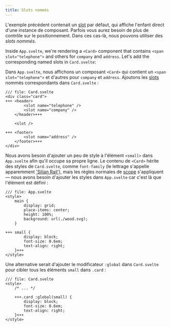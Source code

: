 ```yaml
---
title: Slots nommés
---
```


L'exemple précédent contenait un <span class="vo">[slot](/SVELTE_SITE_URL/docs/sveltejs#slot)</span> par défaut, qui affiche l'enfant direct d'une instance de composant. Parfois vous aurez besoin de plus de contrôle sur le positionnement. Dans ces cas-là, nous pouvons utiliser des _slots nommés_.

Inside `App.svelte`, we're rendering a `<Card>` component that contains `<span slot="telephone">` and others for `company` and `address`. Let's add the corresponding named slots in `Card.svelte`:

Dans `App.svelte`, nous affichons un composant `<Card>` qui contient un `<span slot="telephone">` et d'autres pour `company` et `address`. Ajoutons les <span class="vo">[slots](/SVELTE_SITE_URL/docs/sveltejs#slot)</span> nommés correspondants dans `Card.svelte` :

```svelte
/// file: Card.svelte
<div class="card">
+++	<header>
		<slot name="telephone" />
		<slot name="company" />
	</header>+++

	<slot />

+++	<footer>
		<slot name="address" />
	</footer>+++
</div>
```

Nous avons besoin d'ajouter un peu de style à l'élément `<small>` dans `App.svelte` afin qu'il occupe sa propre ligne. Le contenu de `<Card>` hérite des styles de `Card.svelte`, comme `font-family` (le lettrage s'appelle apparemment ['Silian Rail'](https://www.youtube.com/watch?v=aZVkW9p-cCU)),  mais les règles normales de <span class="vo">[scope](SVELTE_SITE_URL/docs/development#scope)</span> s'appliquent — nous avons besoin d'ajouter les styles dans `App.svelte` car c'est là que l'élément est défini :

```svelte
/// file: App.svelte
<style>
	main {
		display: grid;
		place-items: center;
		height: 100%;
		background: url(./wood.svg);
	}

+++	small {
		display: block;
		font-size: 0.6em;
		text-align: right;
	}+++
</style>
```

Une alternative serait d'ajouter le modificateur `:global` dans `Card.svelte` pour cibler tous les éléments `small` dans `.card` :

```svelte
/// file: Card.svelte
<style>
	/* ... */

	+++.card :global(small) {
		display: block;
		font-size: 0.6em;
		text-align: right;
	}+++
</style>
```
